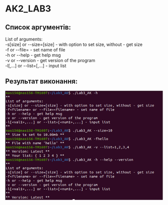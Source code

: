 # AK2_LAB3

## Список аргументів:

List of arguments:  
-s[size] or --size=[size] - with option to set size, without - get size  
-f<filename> or --file=<filename> - set name of file  
-h or --help - get help msg  
-v or --version - get version of the program   
-l[<val1>,...] or --list=[<num1>,...] - input list 

## Результат виконання:

![image](screenshots/1.png "Скріншот №1")

